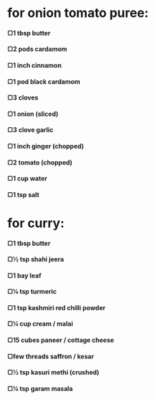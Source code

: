 # for onion tomato puree:
 ####   ▢1 tbsp butter
 ####   ▢2 pods cardamom
 ####   ▢1 inch cinnamon
 ####   ▢1 pod black cardamom
 ####   ▢3 cloves
 ####   ▢1 onion (sliced)
 ####   ▢3 clove garlic
 ####   ▢1 inch ginger (chopped)
 ####   ▢2 tomato (chopped)
 ####   ▢1 cup water
 ####   ▢1 tsp salt
# for curry:
 ####   ▢1 tbsp butter
 ####   ▢½ tsp shahi jeera
 ####   ▢1 bay leaf
 ####   ▢¼ tsp turmeric
 ####   ▢1 tsp kashmiri red chilli powder
 ####   ▢¼ cup cream / malai
 ####   ▢15 cubes paneer / cottage cheese
 ####   ▢few threads saffron / kesar
 ####   ▢½ tsp kasuri methi (crushed)
 ####   ▢¼ tsp garam masala